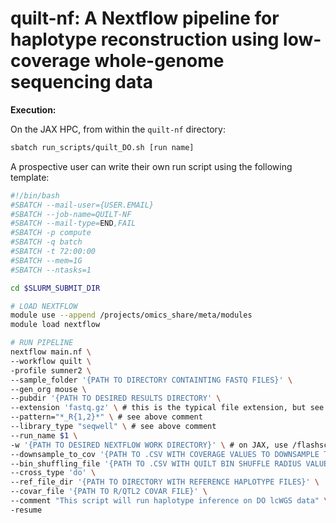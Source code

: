 # quilt-nf: A Nextflow pipeline for haplotype reconstruction using low-coverage whole-genome sequencing data

**Execution:**

On the JAX HPC, from within the `quilt-nf` directory:

``` bash
sbatch run_scripts/quilt_DO.sh [run name]
```
A prospective user can write their own run script using the following template:

``` bash
#!/bin/bash
#SBATCH --mail-user={USER.EMAIL}
#SBATCH --job-name=QUILT-NF
#SBATCH --mail-type=END,FAIL
#SBATCH -p compute
#SBATCH -q batch
#SBATCH -t 72:00:00
#SBATCH --mem=1G
#SBATCH --ntasks=1

cd $SLURM_SUBMIT_DIR

# LOAD NEXTFLOW
module use --append /projects/omics_share/meta/modules
module load nextflow

# RUN PIPELINE
nextflow main.nf \
--workflow quilt \
-profile sumner2 \
--sample_folder '{PATH TO DIRECTORY CONTAINTING FASTQ FILES}' \
--gen_org mouse \
--pubdir '{PATH TO DESIRED RESULTS DIRECTORY' \
--extension 'fastq.gz' \ # this is the typical file extension, but see run_scripts/quilt_DO_ddRADseq.sh for alternative example
--pattern="*_R{1,2}*" \ # see above comment
--library_type "seqwell" \ # see above comment
--run_name $1 \
-w '{PATH TO DESIRED NEXTFLOW WORK DIRECTORY}' \ # on JAX, use /flashscratch/{USER} or /flashscratch/{OTHER}
--downsample_to_cov '{PATH TO .CSV WITH COVERAGE VALUES TO DOWNSAMPLE TO}' \
--bin_shuffling_file '{PATH TO .CSV WITH QUILT BIN SHUFFLE RADIUS VALUES}' \
--cross_type 'do' \
--ref_file_dir '{PATH TO DIRECTORY WITH REFERENCE HAPLOTYPE FILES}' \
--covar_file '{PATH TO R/QTL2 COVAR FILE}' \
--comment "This script will run haplotype inference on DO lcWGS data" \
-resume
```
